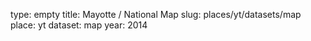type: empty
title: Mayotte / National Map
slug: places/yt/datasets/map
place: yt
dataset: map
year: 2014
